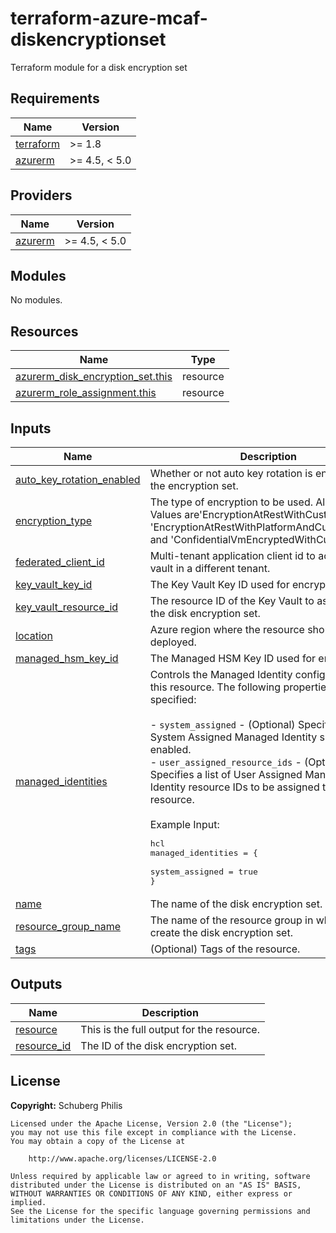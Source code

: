 # terraform-azure-mcaf-diskencryptionset
Terraform module for a disk encryption set

<!-- BEGIN_TF_DOCS -->
## Requirements

| Name                                                                      | Version       |
| ------------------------------------------------------------------------- | ------------- |
| <a name="requirement_terraform"></a> [terraform](#requirement\_terraform) | >= 1.8        |
| <a name="requirement_azurerm"></a> [azurerm](#requirement\_azurerm)       | >= 4.5, < 5.0 |

## Providers

| Name                                                          | Version       |
| ------------------------------------------------------------- | ------------- |
| <a name="provider_azurerm"></a> [azurerm](#provider\_azurerm) | >= 4.5, < 5.0 |

## Modules

No modules.

## Resources

| Name                                                                                                                                    | Type     |
| --------------------------------------------------------------------------------------------------------------------------------------- | -------- |
| [azurerm_disk_encryption_set.this](https://registry.terraform.io/providers/hashicorp/azurerm/latest/docs/resources/disk_encryption_set) | resource |
| [azurerm_role_assignment.this](https://registry.terraform.io/providers/hashicorp/azurerm/latest/docs/resources/role_assignment)         | resource |

## Inputs

| Name                                                                                                                | Description                                                                                                                                                                                                                                                                                                                                                                                                                                                          | Type                                                                                                                                                | Default                             | Required |
| ------------------------------------------------------------------------------------------------------------------- | -------------------------------------------------------------------------------------------------------------------------------------------------------------------------------------------------------------------------------------------------------------------------------------------------------------------------------------------------------------------------------------------------------------------------------------------------------------------- | --------------------------------------------------------------------------------------------------------------------------------------------------- | ----------------------------------- | :------: |
| <a name="input_auto_key_rotation_enabled"></a> [auto\_key\_rotation\_enabled](#input\_auto\_key\_rotation\_enabled) | Whether or not auto key rotation is enabled for the encryption set.                                                                                                                                                                                                                                                                                                                                                                                                  | `bool`                                                                                                                                              | `false`                             |    no    |
| <a name="input_encryption_type"></a> [encryption\_type](#input\_encryption\_type)                                   | The type of encryption to be used. Allowed Values are'EncryptionAtRestWithCustomerKey', 'EncryptionAtRestWithPlatformAndCustomerKeys' and 'ConfidentialVmEncryptedWithCustomerKey'.                                                                                                                                                                                                                                                                                  | `string`                                                                                                                                            | `"EncryptionAtRestWithCustomerKey"` |    no    |
| <a name="input_federated_client_id"></a> [federated\_client\_id](#input\_federated\_client\_id)                     | Multi-tenant application client id to access key vault in a different tenant.                                                                                                                                                                                                                                                                                                                                                                                        | `string`                                                                                                                                            | `null`                              |    no    |
| <a name="input_key_vault_key_id"></a> [key\_vault\_key\_id](#input\_key\_vault\_key\_id)                            | The Key Vault Key ID used for encryption.                                                                                                                                                                                                                                                                                                                                                                                                                            | `string`                                                                                                                                            | n/a                                 |   yes    |
| <a name="input_key_vault_resource_id"></a> [key\_vault\_resource\_id](#input\_key\_vault\_resource\_id)             | The resource ID of the Key Vault to associate with the disk encryption set.                                                                                                                                                                                                                                                                                                                                                                                          | `string`                                                                                                                                            | n/a                                 |   yes    |
| <a name="input_location"></a> [location](#input\_location)                                                          | Azure region where the resource should be deployed.                                                                                                                                                                                                                                                                                                                                                                                                                  | `string`                                                                                                                                            | n/a                                 |   yes    |
| <a name="input_managed_hsm_key_id"></a> [managed\_hsm\_key\_id](#input\_managed\_hsm\_key\_id)                      | The Managed HSM Key ID used for encryption.                                                                                                                                                                                                                                                                                                                                                                                                                          | `string`                                                                                                                                            | `null`                              |    no    |
| <a name="input_managed_identities"></a> [managed\_identities](#input\_managed\_identities)                          | Controls the Managed Identity configuration on this resource. The following properties can be specified:<br><br>- `system_assigned` - (Optional) Specifies if the System Assigned Managed Identity should be enabled.<br>- `user_assigned_resource_ids` - (Optional) Specifies a list of User Assigned Managed Identity resource IDs to be assigned to this resource.<br><br>Example Input:<pre>hcl<br>managed_identities = {<br>  system_assigned = true<br>}</pre> | <pre>object({<br>    system_assigned            = optional(bool, false)<br>    user_assigned_resource_ids = optional(set(string), [])<br>  })</pre> | `{}`                                |    no    |
| <a name="input_name"></a> [name](#input\_name)                                                                      | The name of the disk encryption set.                                                                                                                                                                                                                                                                                                                                                                                                                                 | `string`                                                                                                                                            | n/a                                 |   yes    |
| <a name="input_resource_group_name"></a> [resource\_group\_name](#input\_resource\_group\_name)                     | The name of the resource group in which to create the disk encryption set.                                                                                                                                                                                                                                                                                                                                                                                           | `string`                                                                                                                                            | n/a                                 |   yes    |
| <a name="input_tags"></a> [tags](#input\_tags)                                                                      | (Optional) Tags of the resource.                                                                                                                                                                                                                                                                                                                                                                                                                                     | `map(string)`                                                                                                                                       | `null`                              |    no    |

## Outputs

| Name                                                                    | Description                               |
| ----------------------------------------------------------------------- | ----------------------------------------- |
| <a name="output_resource"></a> [resource](#output\_resource)            | This is the full output for the resource. |
| <a name="output_resource_id"></a> [resource\_id](#output\_resource\_id) | The ID of the disk encryption set.        |
<!-- END_TF_DOCS -->

## License

**Copyright:** Schuberg Philis

```text
Licensed under the Apache License, Version 2.0 (the "License");
you may not use this file except in compliance with the License.
You may obtain a copy of the License at

    http://www.apache.org/licenses/LICENSE-2.0

Unless required by applicable law or agreed to in writing, software
distributed under the License is distributed on an "AS IS" BASIS,
WITHOUT WARRANTIES OR CONDITIONS OF ANY KIND, either express or implied.
See the License for the specific language governing permissions and
limitations under the License.
```